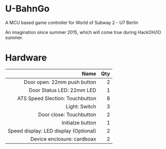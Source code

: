 # U-BahnGo

A MCU based game controller for World of Subway 2 - U7 Berlin

An imagination since summer 2015, which will come true during HackOH/IO summer.


# Hardware

|           Name                 | Qty |
| -----------------------:| -----:|
| Door open: 22mm push button   |     2|
| Door Status LED: 22mm LED      |    1|
| ATS Speed Slection: Touchbutton |   8|
| Light: Switch                    |  3|
| Door close:	Touchbutton			|   2|
| Initialze button                  | 1|
| Speed display: LED display  (Optional)      | 2	|
| Device enclosure: cardboax		 |  2|

